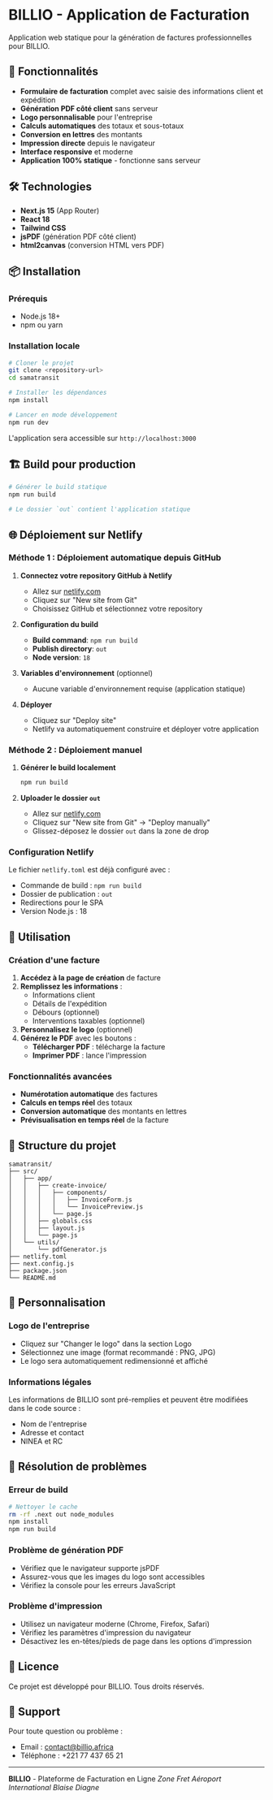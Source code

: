 # BILLIO - Application de Facturation

Application web statique pour la génération de factures professionnelles pour BILLIO.

## 🚀 Fonctionnalités

- **Formulaire de facturation** complet avec saisie des informations client et expédition
- **Génération PDF côté client** sans serveur
- **Logo personnalisable** pour l'entreprise
- **Calculs automatiques** des totaux et sous-totaux
- **Conversion en lettres** des montants
- **Impression directe** depuis le navigateur
- **Interface responsive** et moderne
- **Application 100% statique** - fonctionne sans serveur

## 🛠️ Technologies

- **Next.js 15** (App Router)
- **React 18**
- **Tailwind CSS**
- **jsPDF** (génération PDF côté client)
- **html2canvas** (conversion HTML vers PDF)

## 📦 Installation

### Prérequis
- Node.js 18+ 
- npm ou yarn

### Installation locale
```bash
# Cloner le projet
git clone <repository-url>
cd samatransit

# Installer les dépendances
npm install

# Lancer en mode développement
npm run dev
```

L'application sera accessible sur `http://localhost:3000`

## 🏗️ Build pour production

```bash
# Générer le build statique
npm run build

# Le dossier `out` contient l'application statique
```

## 🌐 Déploiement sur Netlify

### Méthode 1 : Déploiement automatique depuis GitHub

1. **Connectez votre repository GitHub à Netlify**
   - Allez sur [netlify.com](https://netlify.com)
   - Cliquez sur "New site from Git"
   - Choisissez GitHub et sélectionnez votre repository

2. **Configuration du build**
   - **Build command**: `npm run build`
   - **Publish directory**: `out`
   - **Node version**: `18`

3. **Variables d'environnement** (optionnel)
   - Aucune variable d'environnement requise (application statique)

4. **Déployer**
   - Cliquez sur "Deploy site"
   - Netlify va automatiquement construire et déployer votre application

### Méthode 2 : Déploiement manuel

1. **Générer le build localement**
   ```bash
   npm run build
   ```

2. **Uploader le dossier `out`**
   - Allez sur [netlify.com](https://netlify.com)
   - Cliquez sur "New site from Git" → "Deploy manually"
   - Glissez-déposez le dossier `out` dans la zone de drop

### Configuration Netlify

Le fichier `netlify.toml` est déjà configuré avec :
- Commande de build : `npm run build`
- Dossier de publication : `out`
- Redirections pour le SPA
- Version Node.js : 18

## 📱 Utilisation

### Création d'une facture

1. **Accédez à la page de création** de facture
2. **Remplissez les informations** :
   - Informations client
   - Détails de l'expédition
   - Débours (optionnel)
   - Interventions taxables (optionnel)
3. **Personnalisez le logo** (optionnel)
4. **Générez le PDF** avec les boutons :
   - **Télécharger PDF** : télécharge la facture
   - **Imprimer PDF** : lance l'impression

### Fonctionnalités avancées

- **Numérotation automatique** des factures
- **Calculs en temps réel** des totaux
- **Conversion automatique** des montants en lettres
- **Prévisualisation en temps réel** de la facture

## 🔧 Structure du projet

```
samatransit/
├── src/
│   ├── app/
│   │   ├── create-invoice/
│   │   │   ├── components/
│   │   │   │   ├── InvoiceForm.js
│   │   │   │   └── InvoicePreview.js
│   │   │   └── page.js
│   │   ├── globals.css
│   │   ├── layout.js
│   │   └── page.js
│   └── utils/
│       └── pdfGenerator.js
├── netlify.toml
├── next.config.js
├── package.json
└── README.md
```

## 🎨 Personnalisation

### Logo de l'entreprise
- Cliquez sur "Changer le logo" dans la section Logo
- Sélectionnez une image (format recommandé : PNG, JPG)
- Le logo sera automatiquement redimensionné et affiché

### Informations légales
Les informations de BILLIO sont pré-remplies et peuvent être modifiées dans le code source :
- Nom de l'entreprise
- Adresse et contact
- NINEA et RC

## 🚨 Résolution de problèmes

### Erreur de build
```bash
# Nettoyer le cache
rm -rf .next out node_modules
npm install
npm run build
```

### Problème de génération PDF
- Vérifiez que le navigateur supporte jsPDF
- Assurez-vous que les images du logo sont accessibles
- Vérifiez la console pour les erreurs JavaScript

### Problème d'impression
- Utilisez un navigateur moderne (Chrome, Firefox, Safari)
- Vérifiez les paramètres d'impression du navigateur
- Désactivez les en-têtes/pieds de page dans les options d'impression

## 📄 Licence

Ce projet est développé pour BILLIO. Tous droits réservés.

## 🤝 Support

Pour toute question ou problème :
- Email : contact@billio.africa
- Téléphone : +221 77 437 65 21

---

**BILLIO** - Plateforme de Facturation en Ligne
*Zone Fret Aéroport International Blaise Diagne*
